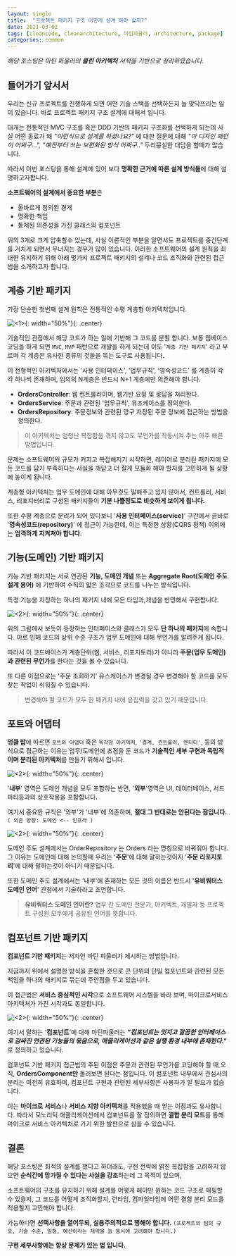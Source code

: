 ```yaml
---
layout: single
title:  "프로젝트 패키지 구조 어떻게 설계 해야 할까?"
date: 2021-03-02
tags: [cleancode, cleanarchitecture, 마틴파울러, architecture, package]
categories: common
---
```

_해당 포스팅은 마틴 파울러의 **클린 아키텍처** 서적을 기반으로 정리하였습니다._

## 들어가기 앞서서

우리는 신규 프로젝트를 진행하게 되면 어떤 기술 스택을 선택하든지 늘 맞닥뜨리는 일이 있습니다. 바로 프로젝트 패키지 구조 설계에 대해서 입니다.

대개는 전통적인 MVC 구조를 혹은 DDD 기반의 패키지 구조화를 선택하게 되는데 사실 어떤 동료가 왜 _"이런식으로 설계를 하셨나요?"_ 에 대한 질문에 대해 _"아 디자인 패턴이 어찌구...", "예전부터 쓰는 보편화된 방식 어쩌구.."_ 두리뭉실한 대답을 할때가 많습니다.

따라서 이번 포스팅을 통해 설계에 있어 보다 **명확한 근거에 따른 설계 방식들**에 대해 설명하고자합니다. 

**소프트웨어의 설계에서 중요한 부분**은
- 올바르게 정의된 경계
- 명확한 책임
- 통제된 의존성을 가진 클래스와 컴포넌트

위의 3개로 크게 압축할수 있는데, 사실 이론적인 부분을 알면서도 프로젝트를 중간단계를 거치게 되면서 무너지는 경우가 많이 있습니다.
이러한 소프트웨어의 설계 원칙을 최대한 유지하기 위해 아래 몇가지 프로젝트 패키지의 설계나 코드 조직화와 관련된 접근법을 소개하고자 합니다.   


## 계층 기반 패키지

가장 단순한 첫번째 설계 원칙은 전통적인 수평 계층형 아키텍처입니다.

![<1>](/assets/images/2021-03-02-clean-arc-package/1.png){: width="50%"}{: .center}

기술적인 관점에서 해당 코드가 하는 일에 기반해 그 코드를 분할 합니다. 보통 웹베이스 코딩을 하게 되면 `MVC`, `MVP` 패턴으로 개발을 하게 되는데 이도 '`계층 기반 패키지`' 라고 부르며 각 계층은 유사한 종류의 것들을 묶는 도구로 사용됩니다.

이 전형적인 아키텍처에서는 '사용 인터페이스', '업무규칙', '영속성코드' 를 계층이 각각 하나씩 존재하며, 임의의 N계층은 반드시 N+1 계층에만 의존해야 합니다.

- **OrdersController**: 웹 컨트롤러이며, 웹기반 요청 및 응답을 처리한다.
- **OrdersService**: 주문과 관련된 '업무규칙', 유즈케이스를 정의한다.
- **OrdersRepository**: 주문정보와 관련된 영구 저장된 주문 정보에 접근하는 방법을 정의한다.

> 이 아키텍처는 엄청난 복잡함을 겪지 않고도 무언가를 작동시켜 주는 아주 빠른 방법입니다.

문제는 소프트웨어의 규모가 커지고 복잡해지기 시작하면, 레이어로 분리된 패키지에 모든 코드를 담기 부족하다는 사실을 깨닫고 더 잘게 모듈화 해야 할지를 고민하게 될 상황에 놓이게 됩니다.

계층형 아키텍처는 업무 도메인에 대해 아무것도 말해주고 있지 않아서, 컨트롤러, 서비스, 리포지터리로 구성된 패키지들이 **기분 나쁠정도로 비슷하게 보이게 됩니다.**

또한 수평 계층으로 분리가 되어 있다보니 '**사용 인터페이스(service)**' 구간에서 곧바로 '**영속성코드(repository)**' 에 접근이 가능한데, 이는 특정한 상황(CQRS 정책) 이외에는 **엄격하게 지켜져야 합니다.**

## 기능(도메인) 기반 패키지

기능 기반 패키지는 서로 연관된 **기능, 도메인 개념** 또는 **Aggregate Root(도메인 주도 설계 용어)** 에 기반하여 수직의 얇은 조각으로 코드를 나누는 방식입니다.

특정 기능을 지칭하는 하나의 패키지 내에 모든 타입과,개념을 반영해서 구현합니다.

![<2>](/assets/images/2021-03-02-clean-arc-package/2.png){: width="50%"}{: .center}

위의 그림에서 보듯이 등장하는 인터페이스와 클래스가 모두 **단 하나의 패키지**에 속합니다. 이로 인해 코드의 상위 수준 구조가 업무 도메인에 대해 무언가를 알려주게 됩니다.

따라서 이 코드베이스가 계층단위(웹, 서비스, 리포지토리)가 아니라 **주문(업무 도메인)과 관련된 무언가**를 한다는 것을 볼 수 있습니다.

또 다른 이점으로는 '주문 조회하기' 유스케이스가 변경될 경우 변경해야 할 코드를 모두 찾는 작업이 쉬워질 수 있습니다. 
> 변경해야 할 코드가 모두 한 패키지 내에 응집력을 갖고 있기 때문입니다.

## 포트와 어댑터

**엉클 밥**에 따르면 `포트와 어댑터` 혹은 `육각형 아키텍처`, `'경계, 컨트롤러, 엔티티'`, 등의 방식으로 접근하는 이유는 업무/도메인에 초점을 둔 코드가 **기술적인 세부 구현과 독립적이며 분리된 아키텍처**를 만들기 위해서 입니다.

![<2>](/assets/images/2021-03-02-clean-arc-package/3.png){: width="50%"}{: .center}

'**내부**' 영역은 도메인 개념을 모두 포함하는 반면, '**외부**'영역은 UI, 데이터베이스, 서드파티등과의 상호작용을 포함합니다.

여기서 중요한 규칙은 '외부'가 '내부'에 의존하며, **절대 그 반대로는 안된다는 점입니다.** `( 의존 방향: 도메인 <-- 인프라 )`

![<2>](/assets/images/2021-03-02-clean-arc-package/3-2.png){: width="50%"}{: .center}

도메인 주도 설계에서는 OrderRepository 는 Orders 라는 명칭으로 바꿔줘야 합니다. 그 이유는 도메인에 대해 논의할때 우리는 '**주문**'에 대해 말하는것이지 '**주문 리포지토리**'에 대해 말하는것이 아니기 때문입니다.

또한 도메인 주도 설계에서는 '내부'에 존재하는 모든 것의 이름은 반드시 '**유비쿼터스 도메인 언어**' 관점에서 기술하라고 조언합니다.

> **유비쿼터스 도메인 언어란?** 업무 간 도메인 전문가, 아키텍트, 개발자 등 프로젝트 구성원 모두에게 공유된 언어를 뜻합니다.


## 컴포넌트 기반 패키지

**컴포넌트 기반 패키지**는 저자인 마틴 파울러가 제시하는 방법입니다. 

지금까지 위에서 설명한 방식을 혼합한 것으로 큰 단위의 단일 컴포넌트와 관련된 모든 책임을 하나의 패키지로 묶는데 주안점을 두고 있습니다.

이 접근법은 **서비스 중심적인 시각**으로 소프트웨어 시스템을 바라 보며, 마이크로서비스 아키텍처가 가진 시각과도 동일합니다.

![<2>](/assets/images/2021-03-02-clean-arc-package/4.png){: width="50%"}{: .center}

여기서 말하는 '**컴포넌트**'에 대해 마틴파울러는 **_"컴포넌트는 멋지고 깔끔한 인터페이스로 감싸진 연관된 기능들의 묶음으로, 애플리케이션과 같은 실행 환경 내부에 존재한다."_** 로 정의하고 있습니다.

컴포넌트 기반 패키지 접근법의 주된 이점은 주문과 관련된 무언가를 코딩해야 할 때 오직, **OrdersComponent만** 둘러보면 된다는 점입니다. 이 컴포넌트 내부에서 관심사의 분리는 여전히 유효하며, 컴포넌트 구현과 관련된 세부사항은 사용자가 알 필요가 없습니다.

이는 **마이크로 서비스**나 **서비스 지향 아키텍처**를 적용했을 때 얻는 이점과도 유사합니다. 따라서 모노리틱 애플리케이션에서 컴포넌트를 잘 정의하면 **결합 분리 모드**를 통해 마이크로 서비스 아키텍처로 가기 위한 발판으로 삼을 수 있습니다.

## 결론

해당 포스팅은 최적의 설계를 했다고 하더래도, 구현 전략에 얽힌 복잡함을 고려하지 않으면 **순식간에 망가질 수 있다는 사실을 강조**하는데 그 목적이 있으며,

소프트웨어의 구조를 유지하기 위해 설계를 어떻게 해야만 원하는 코드 구조로 매핑할 수 있을지, 그 코드를 어떻게 조직화할지, 런타임, 컴파일타임에 어떤 결합 분리 모드를 적용할지 고민해야 합니다.

가능하다면 **선택사항을 열어두되, 실용주의적으로 행해야 합니다.**
`(프로젝트의 팀의 규모, 기술 수준, 일정, 예산이라는 제약을 늘 동시에 고려해야 합니다.)`

**구현 세부사항에는 항상 문제가 있는 법 입니다.**